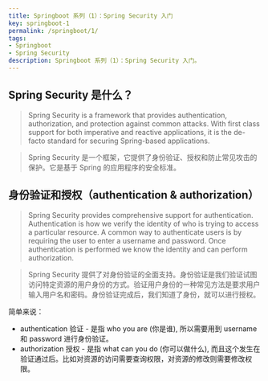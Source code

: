 ```yaml
---
title: Springboot 系列（1）：Spring Security 入门
key: springboot-1
permalink: /springboot/1/
tags:
- Springboot
- Spring Security
description: Springboot 系列（1）：Spring Security 入门。
---
```


## Spring Security 是什么？

> Spring Security is a framework that provides authentication, authorization, and protection against common attacks. With first class support for both imperative and reactive applications, it is the de-facto standard for securing Spring-based applications.

> Spring Security 是一个框架，它提供了身份验证、授权和防止常见攻击的保护。它是基于 Spring 的应用程序的安全标准。

## 身份验证和授权（authentication & authorization）

> Spring Security provides comprehensive support for authentication. Authentication is how we verify the identity of who is trying to access a particular resource. A common way to authenticate users is by requiring the user to enter a username and password. Once authentication is performed we know the identity and can perform authorization.

> Spring Security 提供了对身份验证的全面支持。身份验证是我们验证试图访问特定资源的用户身份的方式。验证用户身份的一种常见方法是要求用户输入用户名和密码。身份验证完成后，我们知道了身份，就可以进行授权。

简单来说：
- authentication 验证 - 是指 who you are (你是谁), 所以需要用到 username 和 password 进行身份验证。
- authorization 授权 - 是指 what can you do (你可以做什么), 而且这个发生在验证通过后。比如对资源的访问需要查询权限，对资源的修改则需要修改权限。

<!--more-->

## 
